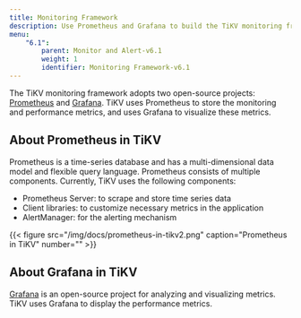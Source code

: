 ```yaml
---
title: Monitoring Framework
description: Use Prometheus and Grafana to build the TiKV monitoring framework.
menu:
    "6.1":
        parent: Monitor and Alert-v6.1
        weight: 1
        identifier: Monitoring Framework-v6.1
---
```


The TiKV monitoring framework adopts two open-source projects: [Prometheus](https://github.com/prometheus/prometheus) and [Grafana](https://github.com/grafana/grafana). TiKV uses Prometheus to store the monitoring and performance metrics, and uses Grafana to visualize these metrics.

## About Prometheus in TiKV

Prometheus is a time-series database and has a multi-dimensional data model and flexible query language. Prometheus consists of multiple components. Currently, TiKV uses the following components:

- Prometheus Server: to scrape and store time series data
- Client libraries: to customize necessary metrics in the application
- AlertManager: for the alerting mechanism

{{< figure
    src="/img/docs/prometheus-in-tikv2.png"
    caption="Prometheus in TiKV"
    number="" >}}

## About Grafana in TiKV

[Grafana](https://github.com/grafana/grafana) is an open-source project for analyzing and visualizing metrics. TiKV uses Grafana to display the performance metrics.
